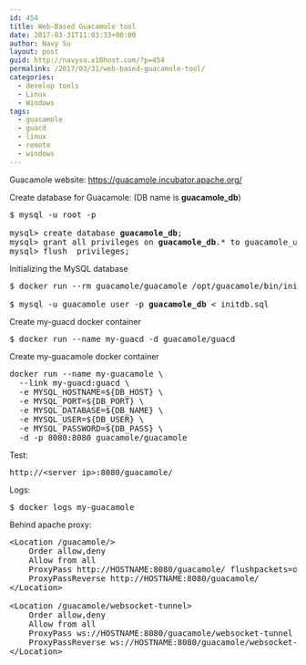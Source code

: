```yaml
---
id: 454
title: Web-Based Guacamole tool
date: 2017-03-31T11:03:33+00:00
author: Navy Su
layout: post
guid: http://navysu.x10host.com/?p=454
permalink: /2017/03/31/web-based-guacamole-tool/
categories:
  - develop tools
  - Linux
  - Windows
tags:
  - guacamole
  - guacd
  - linux
  - remote
  - windows
---
```

Guacamole website: <https://guacamole.incubator.apache.org/>

Create database for Guacamole: (DB name is **guacamole_db**)

<pre class="prettyprint">$ mysql -u root -p

mysql&gt; create database <strong>guacamole_db</strong>;
mysql&gt; grant all privileges on <strong>guacamole_db</strong>.* to guacamole_user@localhost identified by 'secure password';
mysql&gt; flush  privileges;</pre>

Initializing the MySQL database

<pre class="prettyprint">$ docker run --rm guacamole/guacamole /opt/guacamole/bin/initdb.sh --mysql &gt; initdb.sql

$ mysql -u guacamole_user -p <strong>guacamole_db</strong> &lt; initdb.sql</pre>

Create my-guacd docker container

<pre class="prettyprint">$ docker run --name my-guacd -d guacamole/guacd</pre>

Create my-guacamole docker container

<pre class="prettyprint">docker run --name my-guacamole \
  --link my-guacd:guacd \
  -e MYSQL_HOSTNAME=${DB_HOST} \
  -e MYSQL_PORT=${DB_PORT} \
  -e MYSQL_DATABASE=${DB_NAME} \
  -e MYSQL_USER=${DB_USER} \
  -e MYSQL_PASSWORD=${DB_PASS} \
  -d -p 8080:8080 guacamole/guacamole</pre>

Test:

<pre class="prettyprint">http://&lt;server ip&gt;:8080/guacamole/</pre>

Logs:

<pre class="prettyprint">$ docker logs my-guacamole</pre>

Behind apache proxy:

<pre class="prettyprint">&lt;Location /guacamole/&gt;
    Order allow,deny
    Allow from all
    ProxyPass http://HOSTNAME:8080/guacamole/ flushpackets=on
    ProxyPassReverse http://HOSTNAME:8080/guacamole/
&lt;/Location&gt;

&lt;Location /guacamole/websocket-tunnel&gt;
    Order allow,deny
    Allow from all
    ProxyPass ws://HOSTNAME:8080/guacamole/websocket-tunnel
    ProxyPassReverse ws://HOSTNAME:8080/guacamole/websocket-tunnel
&lt;/Location&gt;
</pre>